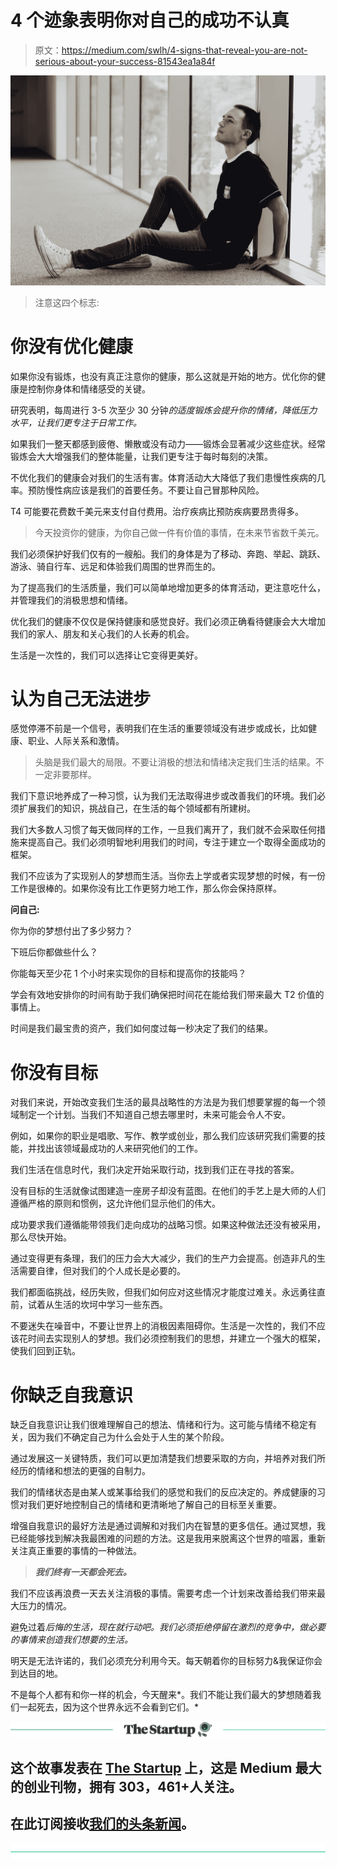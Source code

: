 # 4 个迹象表明你对自己的成功不认真

> 原文：<https://medium.com/swlh/4-signs-that-reveal-you-are-not-serious-about-your-success-81543ea1a84f>

![](img/7e073066a8a16a1eb4ec1657585ead4b.png)

> 注意这四个标志:

# **你没有优化健康**

如果你没有锻炼，也没有真正注意你的健康，那么这就是开始的地方。优化你的健康是控制你身体和情绪感受的关键。

研究表明，每周进行 3-5 次至少 30 分钟*的适度锻炼会提升你的情绪，降低压力水平，让我们更专注于日常工作。*

如果我们一整天都感到疲倦、懒散或没有动力——锻炼会显著减少这些症状。经常锻炼会大大增强我们的整体能量，让我们更专注于每时每刻的决策。

不优化我们的健康会对我们的生活有害。体育活动大大降低了我们患慢性疾病的几率。预防慢性病应该是我们的首要任务。不要让自己冒那种风险。

T4 可能要花费数千美元来支付自付费用。治疗疾病比预防疾病要昂贵得多。

> 今天投资你的健康，为你自己做一件有价值的事情，在未来节省数千美元。

我们必须保护好我们仅有的一艘船。我们的身体是为了移动、奔跑、举起、跳跃、游泳、骑自行车、远足和体验我们周围的世界而生的。

为了提高我们的生活质量，我们可以简单地增加更多的体育活动，更注意吃什么，并管理我们的消极思想和情绪。

优化我们的健康不仅仅是保持健康和感觉良好。我们必须正确看待健康会大大增加我们的家人、朋友和关心我们的人长寿的机会。

生活是一次性的，我们可以选择让它变得更美好。

# 认为自己无法进步

感觉停滞不前是一个信号，表明我们在生活的重要领域没有进步或成长，比如健康、职业、人际关系和激情。

> 头脑是我们最大的局限。不要让消极的想法和情绪决定我们生活的结果。不一定非要那样。

我们下意识地养成了一种习惯，认为我们无法取得进步或改善我们的环境。我们必须扩展我们的知识，挑战自己，在生活的每个领域都有所建树。

我们大多数人习惯了每天做同样的工作，一旦我们离开了，我们就不会采取任何措施来提高自己。我们必须明智地利用我们的时间，专注于建立一个取得全面成功的框架。

我们不应该为了实现别人的梦想而生活。当你去上学或者实现梦想的时候，有一份工作是很棒的。如果你没有比工作更努力地工作，那么你会保持原样。

**问自己:**

你为你的梦想付出了多少努力？

下班后你都做些什么？

你能每天至少花 1 个小时来实现你的目标和提高你的技能吗？

学会有效地安排你的时间有助于我们确保把时间花在能给我们带来最大 T2 价值的事情上。

时间是我们最宝贵的资产，我们如何度过每一秒决定了我们的结果。

# **你没有目标**

对我们来说，开始改变我们生活的最具战略性的方法是为我们想要掌握的每一个领域制定一个计划。当我们不知道自己想去哪里时，未来可能会令人不安。

例如，如果你的职业是唱歌、写作、教学或创业，那么我们应该研究我们需要的技能，并找出该领域最成功的人来研究他们的工作。

我们生活在信息时代，我们决定开始采取行动，找到我们正在寻找的答案。

没有目标的生活就像试图建造一座房子却没有蓝图。在他们的手艺上是大师的人们遵循严格的原则和惯例，这允许他们显示他们的伟大。

成功要求我们遵循能带领我们走向成功的战略习惯。如果这种做法还没有被采用，那么尽快开始。

通过变得更有条理，我们的压力会大大减少，我们的生产力会提高。创造非凡的生活需要自律，但对我们的个人成长是必要的。

我们都面临挑战，经历失败，但我们如何应对这些情况才能度过难关。永远勇往直前，试着从生活的坎坷中学习一些东西。

不要迷失在噪音中，不要让世界上的消极因素阻碍你。生活是一次性的，我们不应该花时间去实现别人的梦想。我们必须控制我们的思想，并建立一个强大的框架，使我们回到正轨。

# 你缺乏自我意识

缺乏自我意识让我们很难理解自己的想法、情绪和行为。这可能与情绪不稳定有关，因为我们不确定自己为什么会处于人生的某个阶段。

通过发展这一关键特质，我们可以更加清楚我们想要采取的方向，并培养对我们所经历的情绪和想法的更强的自制力。

我们的情绪状态是由某人或某事给我们的感觉和我们的反应决定的。养成健康的习惯对我们更好地控制自己的情绪和更清晰地了解自己的目标至关重要。

增强自我意识的最好方法是通过调解和对我们内在智慧的更多信任。通过冥想，我已经能够找到解决我最困难的问题的方法。这是我用来脱离这个世界的喧嚣，重新关注真正重要的事情的一种做法。

> ***我们终有一天都会死去。***

我们不应该再浪费一天去关注消极的事情。需要考虑一个计划来改善给我们带来最大压力的情况。

避免过着*后悔的生活，现在就行动吧。我们必须拒绝停留在激烈的竞争中，做必要的事情来创造我们想要的生活。*

明天是无法许诺的，我们必须充分利用今天。每天朝着你的目标努力&我保证你会到达目的地。

不是每个人都有和你一样的机会，今天醒来*。我们不能让我们最大的梦想随着我们一起死去，因为这个世界永远不会看到它们。*

[![](img/308a8d84fb9b2fab43d66c117fcc4bb4.png)](https://medium.com/swlh)

## 这个故事发表在 [The Startup](https://medium.com/swlh) 上，这是 Medium 最大的创业刊物，拥有 303，461+人关注。

## 在此订阅接收[我们的头条新闻](http://growthsupply.com/the-startup-newsletter/)。

[![](img/b0164736ea17a63403e660de5dedf91a.png)](https://medium.com/swlh)